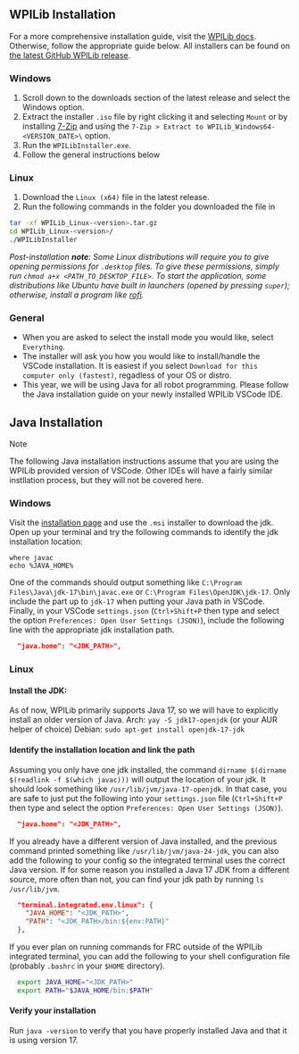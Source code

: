 ## WPILib Installation

For a more comprehensive installation guide, visit the [WPILib docs](https://docs.wpilib.org/en/stable/docs/zero-to-robot/step-2/wpilib-setup.html). Otherwise, follow the appropriate guide below. All installers can be found on [the latest GitHub WPILib release](https://github.com/wpilibsuite/allwpilib/releases/).

### Windows

1. Scroll down to the downloads section of the latest release and select the Windows option.
2. Extract the installer `.iso` file by right clicking it and selecting `Mount` or by installing [7-Zip](https://www.7-zip.org/download.html) and using the `7-Zip > Extract to WPILib_Windows64-<VERSION_DATE>\` option.
3. Run the `WPILibInstaller.exe`.
4. Follow the general instructions below

### Linux

1. Download the `Linux (x64)` file in the latest release. 
2. Run the following commands in the folder you downloaded the file in

```sh
tar -xf WPILib_Linux-<version>.tar.gz
cd WPILib_Linux-<version>/
./WPILibInstaller
```

_Post-installation ***note***: Some Linux distributions will require you to give opening permissions for `.desktop` files. To give these permissions, simply run `chmod a+x <PATH_TO_DESKTOP_FILE>`. To start the application, some distributions like Ubuntu have built in launchers (opened by pressing `super`); otherwise, install a program like [rofi](https://github.com/davatorium/rofi)._

### General 

- When you are asked to select the install mode you would like, select `Everything`.
- The installer will ask you how you would like to install/handle the VSCode installation. It is easiest if you select `Download for this computer only (fastest)`, regadless of your OS or distro.
- This year, we will be using Java for all robot programming. Please follow the Java installation guide on your newly installed WPILib VSCode IDE.

## Java Installation

> [!NOTE]
> The following Java installation instructions assume that you are using the WPILib provided version of VSCode. Other IDEs will have a fairly similar instllation process, but they will not be covered here.

### Windows

Visit the [installation page](https://learn.microsoft.com/en-us/java/openjdk/download) and use the `.msi` installer to download the jdk. Open up your terminal and try the following commands to identify the jdk installation location:

```
where javac
echo %JAVA_HOME%
```

One of the commands should output something like `C:\Program Files\Java\jdk-17\bin\javac.exe` or `C:\Program Files\OpenJDK\jdk-17`. Only include the part up to `jdk-17` when putting your Java path in VSCode. Finally, in your VSCode `settings.json` (`Ctrl+Shift+P` then type and select the option `Preferences: Open User Settings (JSON)`), include the following line with the appropriate jdk installation path.

```json
  "java.home": "<JDK_PATH>",
```

### Linux

#### Install the JDK:
As of now, WPILib primarily supports Java 17, so we will have to explicitly install an older version of Java.
Arch: `yay -S jdk17-openjdk` (or your AUR helper of choice)
Debian: `sudo apt-get install openjdk-17-jdk`

#### Identify the installation location and link the path
Assuming you only have one jdk installed, the command `dirname $(dirname $(readlink -f $(which javac)))` will output the location of your jdk. It should look something like `/usr/lib/jvm/java-17-openjdk`. In that case, you are safe to just put the following into your `settings.json` file (`Ctrl+Shift+P` then type and select the option `Preferences: Open User Settings (JSON)`).

```json
  "java.home": "<JDK_PATH>",
```

If you already have a different version of Java installed, and the previous command printed something like `/usr/lib/jvm/java-24-jdk`, you can also add the following to your config so the integrated terminal uses the correct Java version. If for some reason you installed a Java 17 JDK from a different source, more often than not, you can find your jdk path by running `ls /usr/lib/jvm`.

```json
  "terminal.integrated.env.linux": {
    "JAVA_HOME": "<JDK_PATH>",
    "PATH": "<JDK_PATH>/bin:${env:PATH}"
  },
```

If you ever plan on running commands for FRC outside of the WPILib integrated terminal, you can add the following to your shell configuration file (probably `.bashrc` in your `$HOME` directory).

```sh
  export JAVA_HOME="<JDK_PATH>"
  export PATH="$JAVA_HOME/bin:$PATH"
```

#### Verify your installation
Run `java -version` to verify that you have properly installed Java and that it is using version 17.
